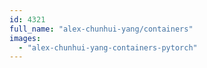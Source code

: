 ```yaml
---
id: 4321
full_name: "alex-chunhui-yang/containers"
images: 
  - "alex-chunhui-yang-containers-pytorch"
---
```


